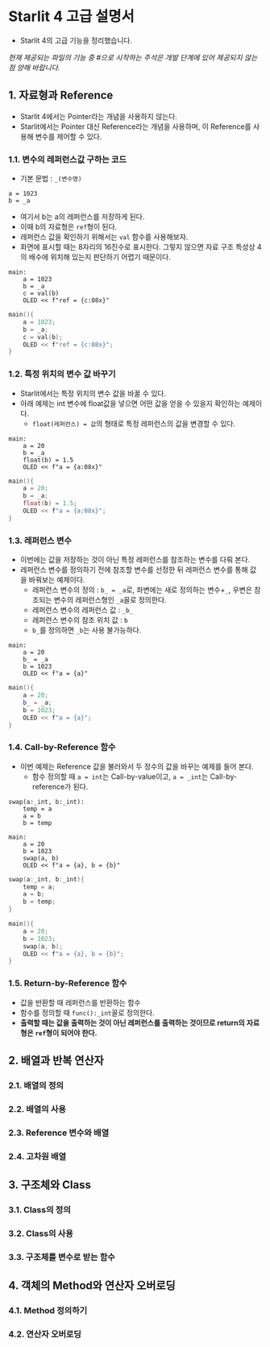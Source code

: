 # Starlit 4 고급 설명서

- Starlit 4의 고급 기능을 정리했습니다.

*현재 제공되는 파일의 기능 중 #으로 시작하는 주석은 개발 단계에 있어 제공되지 않는점 양해 바랍니다.*

## 1. 자료형과 Reference

- Starlit 4에서는 Pointer라는 개념을 사용하지 않는다.
- Starlit에서는 Pointer 대신 Reference라는 개념을 사용하며, 이 Reference를 사용해 변수를 제어할 수 있다.

### 1.1. 변수의 레퍼런스값 구하는 코드

- 기본 문법 : `_(변수명)`

```Py
a = 1023
b = _a
```

- 여기서 b는  a의 레퍼런스를 저장하게 된다.
- 이때 b의 자료형은 `ref`형이 된다.
- 레퍼런스 값을 확인하기 위해서는 `val` 함수를 사용해보자.
- 화면에 표시할 때는 8자리의 16진수로 표시한다. 그렇지 않으면 자료 구조 특성상 4의 배수에 위치해 있는지 판단하기 어렵기 때문이다.

```Py
main:
    a = 1023
    b = _a
    c = val(b)
    OLED << f"ref = {c:08x}"
```

```C++
main(){
    a = 1023;
    b = _a;
    c = val(b);
    OLED << f"ref = {c:08x}";
}
```

### 1.2. 특정 위치의 변수 값 바꾸기

- Starlit에서는 특정 위치의 변수 값을 바꿀 수 있다.
- 아래 예제는 int 변수에 float값을 넣으면 어떤 값을 얻을 수 있을지 확인하는 예제이다.
  - `float(레퍼런스) = 값`의 형태로 특정 레퍼런스의 값을 변경할 수 있다.
```Py
main:
    a = 20
    b = _a
    float(b) = 1.5
    OLED << f"a = {a:08x}"
```
```C++
main(){
    a = 20;
    b = _a;
    float(b) = 1.5;
    OLED << f"a = {a:08x}";
}
```

### 1.3. 레퍼런스 변수

- 이번에는 값을 저장하는 것이 아닌 특정 레퍼런스를 참조하는 변수를 다뤄 본다.
- 레퍼런스 변수를 정의하기 전에 참조할 변수를 선정한 뒤 레퍼런스 변수를 통해 값을 바꿔보는 예제이다.
  - 레퍼런스 변수의 정의 : `b_ = _a`로, 좌변에는 새로 정의하는 변수+`_`, 우변은 참조되는 변수의 레퍼런스형인 `_a`꼴로 정의한다.
  - 레퍼런스 변수의 레퍼런스 값 : `_b_`
  - 레퍼런스 변수의 참조 위치 값 : `b`
  - `b_`를 정의하면 `_b`는 사용 불가능하다.
```Py
main:
    a = 20
    b_ = _a
    b = 1023
    OLED << f"a = {a}"
```
```C++
main(){
    a = 20;
    b_ = _a;
    b = 1023;
    OLED << f"a = {a}";
}
```

### 1.4. Call-by-Reference 함수

- 이번 예제는 Reference 값을 불러와서 두 정수의 값을 바꾸는 예제를 들어 본다.
  - 함수 정의할 때 `a = int`는 Call-by-value이고, `a = _int`는 Call-by-reference가 된다.
```Py
swap(a:_int, b:_int):
    temp = a
    a = b
    b = temp

main:
    a = 20
    b = 1023
    swap(a, b)
    OLED << f"a = {a}, b = {b}"
```
```C++
swap(a:_int, b:_int){
    temp = a;
    a = b;
    b = temp;
}

main(){
    a = 20;
    b = 1023;
    swap(a, b);
    OLED << f"a = {a}, b = {b}";
}
```

### 1.5. Return-by-Reference 함수

- 값을 반환할 때 레퍼런스를 반환하는 함수
- 함수를 정의할 때 `func():_int`꼴로 정의한다.
- **출력할 때는 값을 출력하는 것이 아닌 레퍼런스를 출력하는 것이므로 return의 자료형은 `ref`형이 되어야 한다.**

## 2. 배열과 반복 연산자

### 2.1. 배열의 정의

### 2.2. 배열의 사용

### 2.3. Reference 변수와 배열

### 2.4. 고차원 배열

## 3. 구조체와 Class

### 3.1. Class의 정의

### 3.2. Class의 사용

### 3.3. 구조체를 변수로 받는 함수

## 4. 객체의 Method와 연산자 오버로딩

### 4.1. Method 정의하기

### 4.2. 연산자 오버로딩




